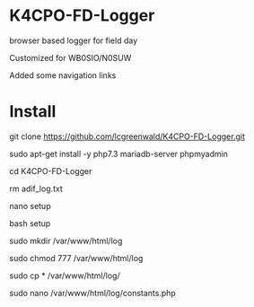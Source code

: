 # K4CPO-FD-Logger
browser based logger for field day

Customized for WB0SIO/N0SUW

Added some navigation links

# Install
git clone https://github.com/lcgreenwald/K4CPO-FD-Logger.git

sudo apt-get install -y php7.3 mariadb-server phpmyadmin

cd K4CPO-FD-Logger

rm adif_log.txt

nano setup

bash setup

sudo mkdir /var/www/html/log

sudo chmod 777 /var/www/html/log

sudo cp * /var/www/html/log/

sudo nano /var/www/html/log/constants.php

